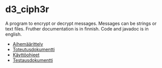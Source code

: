 # d3_ciph3r

A program to encrypt or decrypt messages. Messages can be strings or text files.  Fruther documentation is in finnish. Code and javadoc is in english. 

* [Aihemäärittely](https://github.com/Antiik91/d3_ciph3r/blob/master/dokumentaatio/Aihem%C3%A4%C3%A4rittely.md)
* [Toteutusdokumentti](https://github.com/Antiik91/d3_ciph3r/blob/master/dokumentaatio/Toteutusdokumentti.md)
* [Käyttöohjeet](https://github.com/Antiik91/d3_ciph3r/blob/master/dokumentaatio/K%C3%A4ytt%C3%B6ohjeet.md)
* [Testausdokumentti](https://github.com/Antiik91/d3_ciph3r/blob/master/dokumentaatio/Testausdokumentti.md)

